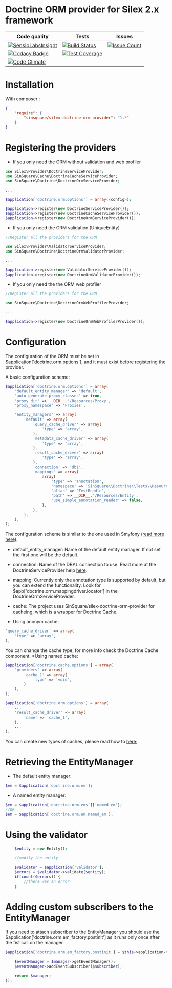 Doctrine ORM provider for Silex 2.x framework
=======

| Code quality | Tests | Issues |
|--------------|-------|--------|
| [![SensioLabsInsight](https://insight.sensiolabs.com/projects/73087558-245f-4598-826a-30e24a03e880/big.png)](https://insight.sensiolabs.com/projects/73087558-245f-4598-826a-30e24a03e880) | [![Build Status](https://travis-ci.org/SinSquare/silex-doctrine-orm-provider.svg?branch=master)](https://travis-ci.org/SinSquare/silex-doctrine-orm-provider) | [![Issue Count](https://codeclimate.com/github/SinSquare/silex-doctrine-orm-provider/badges/issue_count.svg)](https://codeclimate.com/github/SinSquare/silex-doctrine-orm-provider/issues) |
| [![Codacy Badge](https://api.codacy.com/project/badge/Grade/9d24d9a01c994a5e940cdf64defa8cf5)](https://www.codacy.com/app/SinSquare/silex-doctrine-orm-provider?utm_source=github.com&amp;utm_medium=referral&amp;utm_content=SinSquare/silex-doctrine-orm-provider&amp;utm_campaign=Badge_Grade) | [![Test Coverage](https://codeclimate.com/github/SinSquare/silex-doctrine-orm-provider/badges/coverage.svg)](https://codeclimate.com/github/SinSquare/silex-doctrine-orm-provider/coverage) |     |
| [![Code Climate](https://codeclimate.com/github/SinSquare/silex-doctrine-orm-provider/badges/gpa.svg)](https://codeclimate.com/github/SinSquare/silex-doctrine-orm-provider) |   |   |


Installation
============

With composer :

``` json
{
    "require": {
        "sinsquare/silex-doctrine-orm-provider": "1.*"
    }
}
```
Registering the providers
====

- If you only need the ORM without validation and web profiler

```php
use Silex\Provider\DoctrineServiceProvider;
use SinSquare\Cache\DoctrineCacheServiceProvider;
use SinSquare\Doctrine\DoctrineOrmServiceProvider;

...

$application['doctrine.orm.options'] = array(<config>);

$application->register(new DoctrineServiceProvider());
$application->register(new DoctrineCacheServiceProvider());
$application->register(new DoctrineOrmServiceProvider());
```

- If you only need the ORM validation (UniqueEntity)
```php
//Register all the providers for the ORM

use Silex\Provider\ValidatorServiceProvider;
use SinSquare\Doctrine\DoctrineOrmValidatorProvider;

...

$application->register(new ValidatorServiceProvider());
$application->register(new DoctrineOrmValidatorProvider());
```

- If you only need the the ORM web profiler
```php
//Register all the providers for the ORM

use SinSquare\Doctrine\DoctrineOrmWebProfilerProvider;

...

$application->register(new DoctrineOrmWebProfilerProvider());
```

Configuration
====

The configuration of the ORM must be set in $application['doctrine.orm.options'], and it must exist before registering the provider.

A basic configuration scheme:
```php
$application['doctrine.orm.options'] = array(
    'default_entity_manager' => 'default',
    'auto_generate_proxy_classes' => true,
    'proxy_dir' => __DIR__.'/Resources/Proxy',
    'proxy_namespace' => 'Proxies',

    'entity_managers' => array(
        'default' => array(
            'query_cache_driver' => array(
                'type' => 'array',
            ),
            'metadata_cache_driver' => array(
                'type' => 'array',
            ),
            'result_cache_driver' => array(
                'type' => 'array',
            ),
            'connection' => 'db1',
            'mappings' => array(
                array(
                    'type' => 'annotation',
                    'namespace' => 'SinSquare\\Doctrine\\Tests\\Resources\\Entity',
                    'alias' => 'TestBundle',
                    'path' => __DIR__.'/Resources/Entity',
                    'use_simple_annotation_reader' => false,
                ),
            ),
        ),
    ),
);
```

The configuration scheme is similar to the one used in Smyfony [(read more here)](https://symfony.com/doc/current/reference/configuration/doctrine.html).

- default_entity_manager: Name of the default entity manager. If not set the first one will be the default.

- connection: Name of the DBAL connection to use. Read more at the DoctrineServiceProvider help [here](https://silex.sensiolabs.org/doc/2.0/providers/doctrine.html).

- mapping: Currently only the annotation type is supported by default, but you can extend the functionality. Look for $app['doctrine.orm.mappingdriver.locator'] in the DoctrineOrmServiceProvider.

- cache: The project uses SinSquare/silex-doctrine-orm-provider for cacheing, which is a wrapper for Doctrine Cache.

* Using anonym cache:
```php
'query_cache_driver' => array(
    'type' => 'array',
),
```
You can change the cache type, for more info check the Doctrine Cache component.
*Using named cache:
```php
$application['doctrine.cache.options'] = array(
    'providers' => array(
        'cache_1' => array(
            'type' => 'void',
        )
    ),
);

$application['doctrine.orm.options'] = array(
    ...
    'result_cache_driver' => array(
        'name' => 'cache_1',
    ),
    ...
);
```

You can create new types of caches, please read how to [here](https://github.com/SinSquare/silex-doctrine-orm-provider);

Retrieving the EntityManager
=====

* The default entity manager:
```php
$em = $application['doctrine.orm.em'];
```
* A named entity manager:
```php
$em = $application['doctrine.orm.ems']['named_em'];
//OR
$em = $application['doctrine.orm.em.named_em'];
```

Using the validator
=====

```php
    $entity = new Entity();
    
    //modify the entity

    $validator = $application['validator'];
    $errors = $validator->validate($entity);
    if(count($errors)) {
        //there was an error
    }
```

Adding custom subscribers to the EntityManager
=====

If you need to attach subscriber to the EntityManager you should use the $application['doctrine.orm.em_factory.postinit'] as it runs only once after the fist call on the manager. 

```php
$application['doctrine.orm.em_factory.postinit'] = $this->application->protect(function ($name, $options, $manager) use ($application) {
        
    $eventManager = $manager->getEventManager();
    $eventManager->addEventSubscriber($subscriber);

    return $manager;
});
```